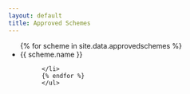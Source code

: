 ```yaml
---
layout: default
title: Approved Schemes
---
```

<ul>
{% for scheme in site.data.approvedschemes %}
  <li>
      {{ scheme.name }}
	    
		  </li>
		  {% endfor %}
		  </ul>
